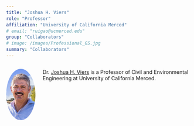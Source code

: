 ```yaml
---
title: "Joshua H. Viers"
role: "Professor"
affiliation: "University of California Merced"
# email: "ruigao@ucmerced.edu"
group: "Collaborators"
# image: /images/Professional_GS.jpg
summary: "Collaborators"
---
```


<div style="display: flex; align-items: flex-start; gap: 20px; margin-bottom: 20px;">

  <img src="/images/josh-viers.jpg" alt="Safeeq Khan"
       style="width: 140px; height: 140px; object-fit: cover; border-radius: 50%; flex-shrink: 0;">

  <div>
    <p>Dr. <a href="https://engineering.ucmerced.edu/content/joshua-viers" target="_blank">Joshua H. Viers</a> is a Professor of Civil and Environmental Engineering at University of California Merced.</p>
  </div>

</div>